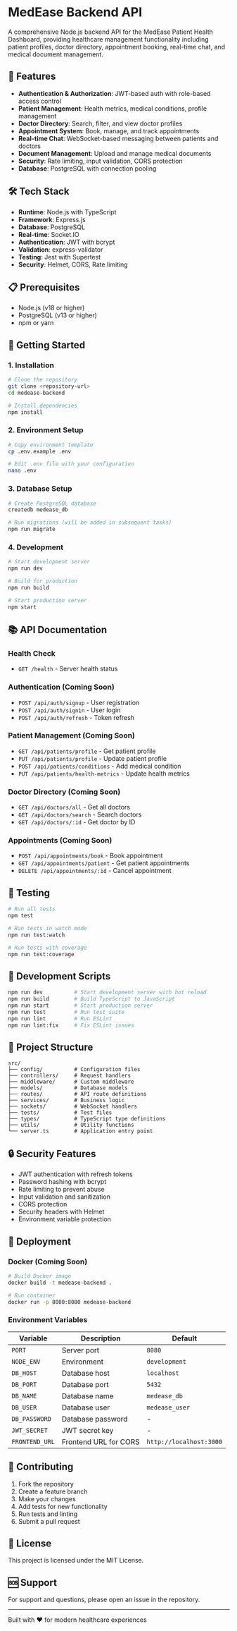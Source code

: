 # MedEase Backend API

A comprehensive Node.js backend API for the MedEase Patient Health Dashboard, providing healthcare management functionality including patient profiles, doctor directory, appointment booking, real-time chat, and medical document management.

## 🚀 Features

- **Authentication & Authorization**: JWT-based auth with role-based access control
- **Patient Management**: Health metrics, medical conditions, profile management
- **Doctor Directory**: Search, filter, and view doctor profiles
- **Appointment System**: Book, manage, and track appointments
- **Real-time Chat**: WebSocket-based messaging between patients and doctors
- **Document Management**: Upload and manage medical documents
- **Security**: Rate limiting, input validation, CORS protection
- **Database**: PostgreSQL with connection pooling

## 🛠️ Tech Stack

- **Runtime**: Node.js with TypeScript
- **Framework**: Express.js
- **Database**: PostgreSQL
- **Real-time**: Socket.IO
- **Authentication**: JWT with bcrypt
- **Validation**: express-validator
- **Testing**: Jest with Supertest
- **Security**: Helmet, CORS, Rate limiting

## 📋 Prerequisites

- Node.js (v18 or higher)
- PostgreSQL (v13 or higher)
- npm or yarn

## 🚀 Getting Started

### 1. Installation

```bash
# Clone the repository
git clone <repository-url>
cd medease-backend

# Install dependencies
npm install
```

### 2. Environment Setup

```bash
# Copy environment template
cp .env.example .env

# Edit .env file with your configuration
nano .env
```

### 3. Database Setup

```bash
# Create PostgreSQL database
createdb medease_db

# Run migrations (will be added in subsequent tasks)
npm run migrate
```

### 4. Development

```bash
# Start development server
npm run dev

# Build for production
npm run build

# Start production server
npm start
```

## 📚 API Documentation

### Health Check
- `GET /health` - Server health status

### Authentication (Coming Soon)
- `POST /api/auth/signup` - User registration
- `POST /api/auth/signin` - User login
- `POST /api/auth/refresh` - Token refresh

### Patient Management (Coming Soon)
- `GET /api/patients/profile` - Get patient profile
- `PUT /api/patients/profile` - Update patient profile
- `POST /api/patients/conditions` - Add medical condition
- `PUT /api/patients/health-metrics` - Update health metrics

### Doctor Directory (Coming Soon)
- `GET /api/doctors/all` - Get all doctors
- `GET /api/doctors/search` - Search doctors
- `GET /api/doctors/:id` - Get doctor by ID

### Appointments (Coming Soon)
- `POST /api/appointments/book` - Book appointment
- `GET /api/appointments/patient` - Get patient appointments
- `DELETE /api/appointments/:id` - Cancel appointment

## 🧪 Testing

```bash
# Run all tests
npm test

# Run tests in watch mode
npm run test:watch

# Run tests with coverage
npm run test:coverage
```

## 🔧 Development Scripts

```bash
npm run dev          # Start development server with hot reload
npm run build        # Build TypeScript to JavaScript
npm run start        # Start production server
npm run test         # Run test suite
npm run lint         # Run ESLint
npm run lint:fix     # Fix ESLint issues
```

## 📁 Project Structure

```
src/
├── config/          # Configuration files
├── controllers/     # Request handlers
├── middleware/      # Custom middleware
├── models/          # Database models
├── routes/          # API route definitions
├── services/        # Business logic
├── sockets/         # WebSocket handlers
├── tests/           # Test files
├── types/           # TypeScript type definitions
├── utils/           # Utility functions
└── server.ts        # Application entry point
```

## 🔒 Security Features

- JWT authentication with refresh tokens
- Password hashing with bcrypt
- Rate limiting to prevent abuse
- Input validation and sanitization
- CORS protection
- Security headers with Helmet
- Environment variable protection

## 🚀 Deployment

### Docker (Coming Soon)
```bash
# Build Docker image
docker build -t medease-backend .

# Run container
docker run -p 8080:8080 medease-backend
```

### Environment Variables

| Variable | Description | Default |
|----------|-------------|---------|
| `PORT` | Server port | `8080` |
| `NODE_ENV` | Environment | `development` |
| `DB_HOST` | Database host | `localhost` |
| `DB_PORT` | Database port | `5432` |
| `DB_NAME` | Database name | `medease_db` |
| `DB_USER` | Database user | `medease_user` |
| `DB_PASSWORD` | Database password | - |
| `JWT_SECRET` | JWT secret key | - |
| `FRONTEND_URL` | Frontend URL for CORS | `http://localhost:3000` |

## 📝 Contributing

1. Fork the repository
2. Create a feature branch
3. Make your changes
4. Add tests for new functionality
5. Run tests and linting
6. Submit a pull request

## 📄 License

This project is licensed under the MIT License.

## 🆘 Support

For support and questions, please open an issue in the repository.

---

Built with ❤️ for modern healthcare experiences